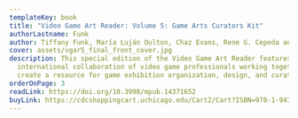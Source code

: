 ```yaml
---
templateKey: book
title: "Video Game Art Reader: Volume 5: Game Arts Curators Kit"
authorLastname: Funk
author: Tiffany Funk, María Luján Oulton, Chaz Evans, Rene G. Cepeda and Tim Kwasny
cover: assets/vgar5_final_front_cover.jpg
description: This special edition of the Video Game Art Reader features an
  international collaboration of video game professionals working together to
  create a resource for game exhibition organization, design, and curation.
orderOnPage: 3
readLink: https://doi.org/10.3998/mpub.14371652
buyLink: https://cdcshoppingcart.uchicago.edu/Cart2/Cart?ISBN=978-1-943208-63-0&PRESS=amherst
---
```


